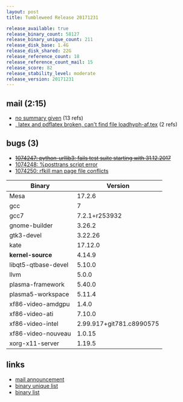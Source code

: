 ```yaml
---
layout: post
title: Tumbleweed Release 20171231

release_available: true
release_binary_count: 58127
release_binary_unique_count: 211
release_disk_base: 1.4G
release_disk_shared: 22G
release_reference_count: 18
release_reference_count_mail: 15
release_score: 82
release_stability_level: moderate
release_version: 20171231
---
```


## mail (2:15)

- [no summary given](https://lists.opensuse.org/opensuse-factory/2018-01/msg00018.html) (13 refs)
- [, latex and pdflatex broken, can't find file loadhyph-af.tex](https://lists.opensuse.org/opensuse-factory/2018-01/msg00027.html) (2 refs)

## bugs (3)

<!--more-->

- ~~[1074247: python-urllib3: fails test suite starting with 31.12.2017](https://bugzilla.opensuse.org/show_bug.cgi?id=1074247)~~
- [1074248: %posttrans script error](https://bugzilla.opensuse.org/show_bug.cgi?id=1074248)
- [1074250: rfkill man page file conflicts](https://bugzilla.opensuse.org/show_bug.cgi?id=1074250)

Binary | Version
--- | ---
Mesa | 17.2.6
gcc | 7
gcc7 | 7.2.1+r253932
gnome-builder | 3.26.2
gtk3-devel | 3.22.26
kate | 17.12.0
**kernel-source** | 4.14.9
libqt5-qtbase-devel | 5.10.0
llvm | 5.0.0
plasma-framework | 5.40.0
plasma5-workspace | 5.11.4
xf86-video-amdgpu | 1.4.0
xf86-video-ati | 7.10.0
xf86-video-intel | 2.99.917+git781.c8990575
xf86-video-nouveau | 1.0.15
xorg-x11-server | 1.19.5

## links

- [mail announcement](https://lists.opensuse.org/opensuse-factory/2018-01/msg00015.html)
- [binary unique list](http://download.tumbleweed.boombatower.com/20171231/rpm.unique.list)
- [binary list](http://download.tumbleweed.boombatower.com/20171231/rpm.list)

